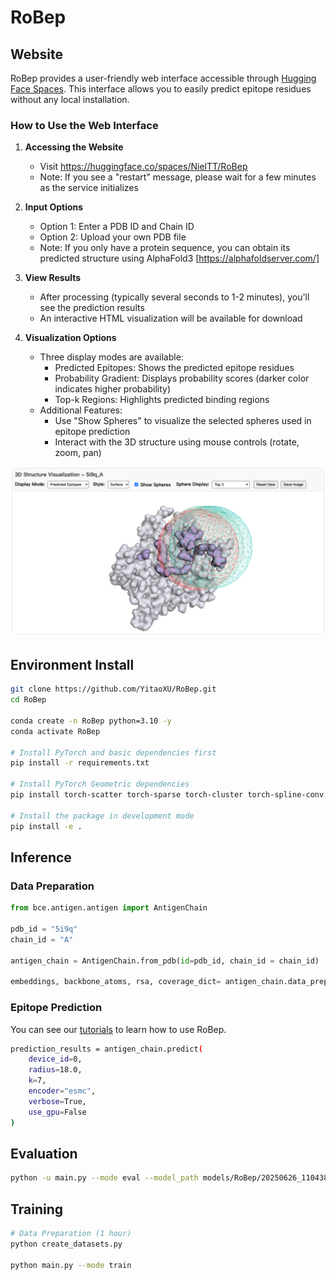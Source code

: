 # RoBep
## Website
RoBep provides a user-friendly web interface accessible through [Hugging Face Spaces](https://huggingface.co/spaces/NielTT/RoBep). This interface allows you to easily predict epitope residues without any local installation.

### How to Use the Web Interface

1. **Accessing the Website**
   - Visit https://huggingface.co/spaces/NielTT/RoBep
   - Note: If you see a "restart" message, please wait for a few minutes as the service initializes

2. **Input Options**
   - Option 1: Enter a PDB ID and Chain ID
   - Option 2: Upload your own PDB file
   - Note: If you only have a protein sequence, you can obtain its predicted structure using AlphaFold3 [https://alphafoldserver.com/]

3. **View Results**
   - After processing (typically several seconds to 1-2 minutes), you'll see the prediction results
   - An interactive HTML visualization will be available for download

4. **Visualization Options**
   - Three display modes are available:
     * Predicted Epitopes: Shows the predicted epitope residues
     * Probability Gradient: Displays probability scores (darker color indicates higher probability)
     * Top-k Regions: Highlights predicted binding regions
   - Additional Features:
     * Use "Show Spheres" to visualize the selected spheres used in epitope prediction
     * Interact with the 3D structure using mouse controls (rotate, zoom, pan)

![RoBep Web Interface](figures/website.png)

## Environment Install
```bash
git clone https://github.com/YitaoXU/RoBep.git
cd RoBep

conda create -n RoBep python=3.10 -y
conda activate RoBep

# Install PyTorch and basic dependencies first
pip install -r requirements.txt

# Install PyTorch Geometric dependencies
pip install torch-scatter torch-sparse torch-cluster torch-spline-conv -f https://data.pyg.org/whl/torch-2.5.0+cu124.html

# Install the package in development mode
pip install -e .
```

## Inference
### Data Preparation
```python
from bce.antigen.antigen import AntigenChain

pdb_id = "5i9q"
chain_id = "A"

antigen_chain = AntigenChain.from_pdb(id=pdb_id, chain_id = chain_id)

embeddings, backbone_atoms, rsa, coverage_dict= antigen_chain.data_preparation(radius=19.0)
```

### Epitope Prediction
You can see our [tutorials](notebooks/example.ipynb) to learn how to use RoBep.

```bash
prediction_results = antigen_chain.predict(
    device_id=0,
    radius=18.0,
    k=7,
    encoder="esmc",
    verbose=True,
    use_gpu=False
)
```
## Evaluation
```bash
python -u main.py --mode eval --model_path models/RoBep/20250626_110438/best_mcc_model.bin --radius 18.0 --k 7

```

## Training
```bash
# Data Preparation (1 hour)
python create_datasets.py

python main.py --mode train
```


<!-- ### User friendly website
```bash
conda activate RoBep
pip install -r src/bce/website/requirements.txt

cd src/bce/website

python run_server.py --host 0.0.0.0 --port 8000
``` -->
